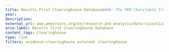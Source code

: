 ```yaml
---
title: Results First Clearinghouse Database&#58; The PEW Charitable Trusts
year: 
description: 
external_url: www.pewtrusts.org/en/research-and-analysis/data-visualizations/2015/results-first-clearinghouse-database
aria-label: Results First Clearinghouse Database
content_tags: Clearinghouse
type: link
filters: evidence-clearinghouse external clearinghouse
---
```

